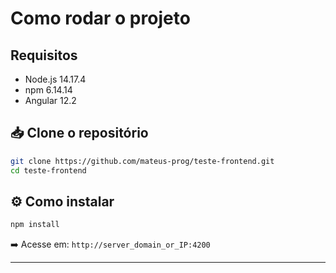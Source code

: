 # Como rodar o projeto

## Requisitos

- Node.js 14.17.4
- npm 6.14.14
- Angular 12.2

## 📥 Clone o repositório
```bash
git clone https://github.com/mateus-prog/teste-frontend.git
cd teste-frontend
```

## ⚙️ Como instalar
```bash
npm install
```
➡️ Acesse em: `http://server_domain_or_IP:4200`

---
